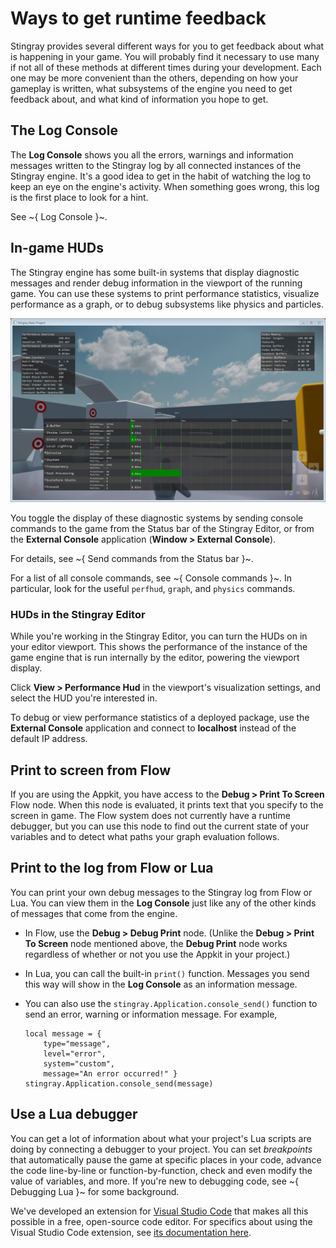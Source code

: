 # Ways to get runtime feedback

Stingray provides several different ways for you to get feedback about what is happening in your game. You will probably find it necessary to use many if not all of these methods at different times during your development. Each one may be more convenient than the others, depending on how your gameplay is written, what subsystems of the engine you need to get feedback about, and what kind of information you hope to get.

## The **Log Console**

The **Log Console** shows you all the errors, warnings and information messages written to the Stingray log by all connected instances of the Stingray engine. It's a good idea to get in the habit of watching the log to keep an eye on the engine's activity. When something goes wrong, this log is the first place to look for a hint.

See ~{ Log Console }~.

## In-game HUDs

The Stingray engine has some built-in systems that display diagnostic messages and render debug information in the viewport of the running game. You can use these systems to print performance statistics, visualize performance as a graph, or to debug subsystems like physics and particles.

![In-game HUD for art statistics](../images/perfhud_artist.png)

You toggle the display of these diagnostic systems by sending console commands to the game from the Status bar of the Stingray Editor, or from the **External Console** application (**Window > External Console**).

For details, see ~{ Send commands from the Status bar }~.

For a list of all console commands, see ~{ Console commands }~. In particular, look for the useful `perfhud`, `graph`, and `physics` commands.

### HUDs in the Stingray Editor

While you're working in the Stingray Editor, you can turn the HUDs on in your editor viewport. This shows the performance of the instance of the game engine that is run internally by the editor, powering the viewport display.

Click **View > Performance Hud** in the viewport's visualization settings, and select the HUD you're interested in.

To debug or view performance statistics of a deployed package, use the **External Console** application and connect to **localhost** instead of the default IP address.

## Print to screen from Flow

If you are using the Appkit, you have access to the **Debug > Print To Screen** Flow node. When this node is evaluated, it prints text that you specify to the screen in game. The Flow system does not currently have a runtime debugger, but you can use this node to find out the current state of your variables and to detect what paths your graph evaluation follows.

## Print to the log from Flow or Lua

You can print your own debug messages to the Stingray log from Flow or Lua. You can view them in the **Log Console** just like any of the other kinds of messages that come from the engine.

-	In Flow, use the **Debug > Debug Print** node. (Unlike the **Debug > Print To Screen** node mentioned above, the **Debug Print** node works regardless of whether or not you use the Appkit in your project.)

-	In Lua, you can call the built-in `print()` function. Messages you send this way will show in the **Log Console** as an information message.

-	You can also use the `stingray.Application.console_send()` function to send an error, warning or information message. For example,

	~~~{lua}
	local message = {
		type="message",
		level="error",
		system="custom",
		message="An error occurred!" }
	stingray.Application.console_send(message)
	~~~

## Use a Lua debugger

You can get a lot of information about what your project's Lua scripts are doing by connecting a debugger to your project. You can set *breakpoints* that automatically pause the game at specific places in your code, advance the code line-by-line or function-by-function, check and even modify the value of variables, and more. If you're new to debugging code, see ~{ Debugging Lua }~ for some background.

We've developed an extension for [Visual Studio Code](https://code.visualstudio.com/) that makes all this possible in a free, open-source code editor. For specifics about using the Visual Studio Code extension, see [its documentation here](https://marketplace.visualstudio.com/items?itemName=jschmidt42.stingray-debug).
